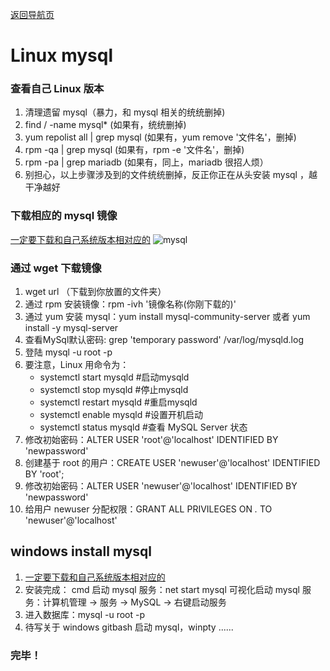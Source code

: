 [返回导航页](https://cqzhen.github.io/blog.html "导航页面")

# Linux mysql

### 查看自己 Linux 版本

1. 清理遗留 mysql（暴力，和 mysql 相关的统统删掉)
2. find / -name mysql*  (如果有，统统删掉)
3. yum repolist all \| grep mysql  (如果有，yum remove '文件名'，删掉)
4. rpm -qa \| grep mysql  (如果有，rpm -e '文件名'，删掉)
5. rpm -pa \| grep mariadb (如果有，同上，mariadb 很招人烦）
6. 别担心，以上步骤涉及到的文件统统删掉，反正你正在从头安装 mysql ，越干净越好

### 下载相应的 mysql 镜像


[一定要下载和自己系统版本相对应的](https://dev.mysql.com/downloads/repo/yum/)
![mysql](https://s2.ax1x.com/2019/11/26/QSSdv4.png "mysql")

###  通过 wget 下载镜像

1. wget url （下载到你放置的文件夹）
2. 通过 rpm 安装镜像：rpm -ivh '镜像名称(你刚下载的)'
3. 通过 yum 安装 mysql：yum install mysql-community-server 或者 yum install -y mysql-server
4. 查看MySql默认密码: grep 'temporary password' /var/log/mysqld.log
5. 登陆 mysql -u root -p
6. 要注意，Linux 用命令为：
    - systemctl start mysqld #启动mysqld
    - systemctl stop mysqld #停止mysqld
    - systemctl restart mysqld #重启mysqld
    - systemctl enable mysqld #设置开机启动
    - systemctl status mysqld #查看 MySQL Server 状态
7. 修改初始密码：ALTER USER 'root'@'localhost' IDENTIFIED BY 'newpassword'
8. 创建基于 root 的用户：CREATE USER 'newuser'@'localhost' IDENTIFIED BY 'root';
9. 修改初始密码：ALTER USER 'newuser'@'localhost' IDENTIFIED BY 'newpassword'
10. 给用户 newuser 分配权限：GRANT ALL PRIVILEGES ON *.* TO 'newuser'@'localhost'

## windows install mysql

1. [一定要下载和自己系统版本相对应的](https://dev.mysql.com/downloads/installer/)
2. 安装完成：
      cmd 启动 mysql 服务：net start mysql 
      可视化启动 mysql 服务：计算机管理 -> 服务 -> MySQL -> 右键启动服务
3. 进入数据库：mysql -u root -p
4. 待写关于 windows gitbash 启动 mysql，winpty ......

### 完毕！
